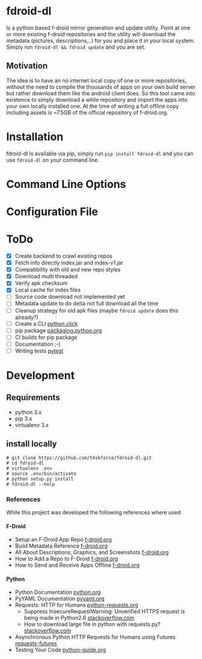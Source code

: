 # fdroid-dl
Is a python based f-droid mirror generation and update utility. Point at one or more existing f-droid repositories and the utility will download the metadata (pictures, descriptions,..) for you and place it in your local system. Simply run ```fdroid-dl && fdroid update``` and you are set.

## Motivation
The idea is to have an no internet local copy of one or more repositories, without the need to compile the thousands of apps on your own build server but rather download them like the android client does. So this tool came into existence to simply download a while repository and import the apps into your own locally installed one. At the time of writing a full offline copy including assets is ~7.5GB of the official repository of f-droid.org.

# Installation
fdroid-dl is available via pip, simply run ```pip install fdroid-dl``` and you can use ```fdroid-dl``` on your command line.

# Command Line Options

# Configuration File

# ToDo
- [x] Create backend to crawl existing repos
- [x] Fetch info directly index.jar and index-v1.jar
- [x] Compatibility with old and new repo styles
- [x] Download multi threaded
- [x] Verify apk checksum
- [x] Local cache for index files
- [ ] Source code download not implemented yet
- [ ] Metadata update to do delta not full download all the time
- [ ] Cleanup strategy for old apk files (maybe ```fdroid update``` does this already?)
- [ ] Create a CLI [python click](http://click.pocoo.org/5/)
- [ ] pip package [packaging.python.org](https://packaging.python.org/tutorials/packaging-projects/)
- [ ] CI builds for pip package
- [ ] Documentation ;-)
- [ ] Writing tests [pytest](https://docs.pytest.org/en/latest/)

# Development
## Requirements
* python 3.x
* pip 3.x
* virtualenv 3.x

## install locally
```
# git clone https://github.com/t4skforce/fdroid-dl.git
# cd fdroid-dl
# virtualenv .env
# source .env/bin/activate
# python setup.py install
# fdroid-dl --help
```

### References
While this project was developed the following references where used

#### F-Droid
* Setup an F-Droid App Repo [f-droid.org](https://f-droid.org/en/docs/Setup_an_F-Droid_App_Repo/)
* Build Metadata Reference [f-droid.org](https://f-droid.org/en/docs/Build_Metadata_Reference/)
* All About Descriptions, Graphics, and Screenshots [f-droid.org](https://f-droid.org/en/docs/All_About_Descriptions_Graphics_and_Screenshots/)
* How to Add a Repo to F-Droid [f-droid.org](https://f-droid.org/en/tutorials/add-repo/)
* How to Send and Receive Apps Offline [f-droid.org](https://f-droid.org/en/tutorials/swap/)

#### Python
* Python Documentation [python.org](https://docs.python.org/3/)
* PyYAML Documentation [pyyaml.org](https://pyyaml.org/wiki/PyYAMLDocumentation)
* Requests: HTTP for Humans [python-requests.org](http://docs.python-requests.org/en/master/)
  * Suppress InsecureRequestWarning: Unverified HTTPS request is being made in Python2.6  [stackoverflow.com](https://stackoverflow.com/questions/27981545/suppress-insecurerequestwarning-unverified-https-request-is-being-made-in-pytho)
  * How to download large file in python with requests.py? [stackoverflow.com](https://stackoverflow.com/questions/16694907/how-to-download-large-file-in-python-with-requests-py)
* Asynchronous Python HTTP Requests for Humans using Futures [requests-futures](https://github.com/ross/requests-futures)
* Testing Your Code [python-guide.org](https://docs.python-guide.org/writing/tests/)
